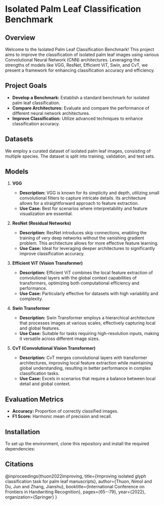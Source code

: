 # Isolated Palm Leaf Classification Benchmark

## Overview

Welcome to the Isolated Palm Leaf Classification Benchmark! This project aims to improve the classification of isolated palm leaf images using various Convolutional Neural Network (CNN) architectures. Leveraging the strengths of models like VGG, ResNet, Efficient ViT, Swin, and CvT, we present a framework for enhancing classification accuracy and efficiency.

## Project Goals

- **Develop a Benchmark:** Establish a standard benchmark for isolated palm leaf classification.
- **Compare Architectures:** Evaluate and compare the performance of different neural network architectures.
- **Improve Classification:** Utilize advanced techniques to enhance classification accuracy.

## Datasets

We employ a curated dataset of isolated palm leaf images, consisting of multiple species. The dataset is split into training, validation, and test sets.

## Models

1. **VGG**
   - **Description:** VGG is known for its simplicity and depth, utilizing small convolutional filters to capture intricate details. Its architecture allows for a straightforward approach to feature extraction.
   - **Use Case:** Best for scenarios where interpretability and feature visualization are essential.

2. **ResNet (Residual Networks)**
   - **Description:** ResNet introduces skip connections, enabling the training of very deep networks without the vanishing gradient problem. This architecture allows for more effective feature learning.
   - **Use Case:** Ideal for leveraging deeper architectures to significantly improve classification accuracy.

3. **Efficient ViT (Vision Transformer)**
   - **Description:** Efficient ViT combines the local feature extraction of convolutional layers with the global context capabilities of transformers, optimizing both computational efficiency and performance.
   - **Use Case:** Particularly effective for datasets with high variability and complexity.

4. **Swin Transformer**
   - **Description:** Swin Transformer employs a hierarchical architecture that processes images at various scales, effectively capturing local and global features.
   - **Use Case:** Suitable for tasks requiring high-resolution inputs, making it versatile across different image sizes.

5. **CvT (Convolutional Vision Transformer)**
   - **Description:** CvT merges convolutional layers with transformer architectures, improving local feature extraction while maintaining global understanding, resulting in better performance in complex classification tasks.
   - **Use Case:** Excels in scenarios that require a balance between local detail and global context.


## Evaluation Metrics

- **Accuracy:** Proportion of correctly classified images.
- **F1 Score:** Harmonic mean of precision and recall.

## Installation

To set up the environment, clone this repository and install the required dependencies:

## Citations
@inproceedings{thuon2022improving,
  title={Improving isolated glyph classification task for palm leaf manuscripts},
  author={Thuon, Nimol and Du, Jun and Zhang, Jianshu},
  booktitle={International Conference on Frontiers in Handwriting Recognition},
  pages={65--79},
  year={2022},
  organization={Springer}
}
